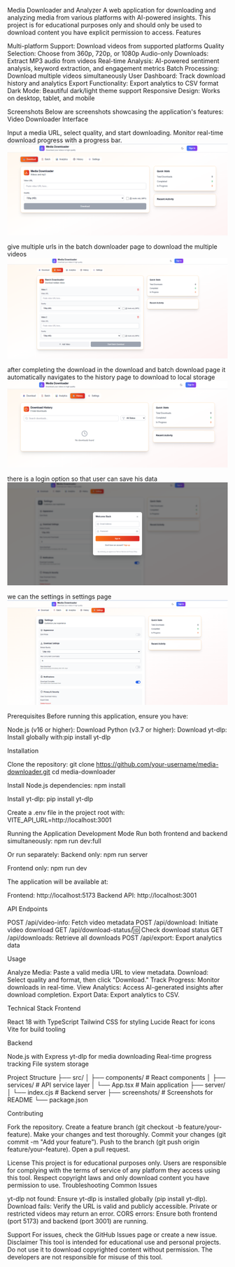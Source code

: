 Media Downloader and Analyzer
A web application for downloading and analyzing media from various platforms with AI-powered insights. This project is for educational purposes only and should only be used to download content you have explicit permission to access.
Features

Multi-platform Support: Download videos from supported platforms
Quality Selection: Choose from 360p, 720p, or 1080p
Audio-only Downloads: Extract MP3 audio from videos
Real-time Analysis: AI-powered sentiment analysis, keyword extraction, and engagement metrics
Batch Processing: Download multiple videos simultaneously
User Dashboard: Track download history and analytics
Export Functionality: Export analytics to CSV format
Dark Mode: Beautiful dark/light theme support
Responsive Design: Works on desktop, tablet, and mobile

Screenshots
Below are screenshots showcasing the application's features:
Video Downloader Interface

Input a media URL, select quality, and start downloading.
Monitor real-time download progress with a progress bar.
![Homepage](screenshots/home.png)

give multiple urls in the batch downloader page to download the multiple videos
![batchdownloader](screenshots/batch.png)

after completing the download in the download and batch download page it automatically navigates to the history page to download to local storage
![history](screenshots/history.png)

there is a login option so that user can save his data
![login](screenshots/login.png)

we can the settings in settings page
![settings](screenshots/settings.png)



Prerequisites
Before running this application, ensure you have:

Node.js (v16 or higher): Download
Python (v3.7 or higher): Download
yt-dlp: Install globally with:pip install yt-dlp



Installation

Clone the repository:
git clone https://github.com/your-username/media-downloader.git
cd media-downloader


Install Node.js dependencies:
npm install


Install yt-dlp:
pip install yt-dlp


Create a .env file in the project root with:
VITE_API_URL=http://localhost:3001



Running the Application
Development Mode
Run both frontend and backend simultaneously:
npm run dev:full

Or run separately:
Backend only:
npm run server

Frontend only:
npm run dev

The application will be available at:

Frontend: http://localhost:5173
Backend API: http://localhost:3001

API Endpoints

POST /api/video-info: Fetch video metadata
POST /api/download: Initiate video download
GET /api/download-status/:id: Check download status
GET /api/downloads: Retrieve all downloads
POST /api/export: Export analytics data

Usage

Analyze Media: Paste a valid media URL to view metadata.
Download: Select quality and format, then click "Download."
Track Progress: Monitor downloads in real-time.
View Analytics: Access AI-generated insights after download completion.
Export Data: Export analytics to CSV.

Technical Stack
Frontend

React 18 with TypeScript
Tailwind CSS for styling
Lucide React for icons
Vite for build tooling

Backend

Node.js with Express
yt-dlp for media downloading
Real-time progress tracking
File system storage

Project Structure
├── src/
│   ├── components/          # React components
│   ├── services/           # API service layer
│   └── App.tsx            # Main application
├── server/
│   └── index.cjs          # Backend server
├── screenshots/           # Screenshots for README
└── package.json

Contributing

Fork the repository.
Create a feature branch (git checkout -b feature/your-feature).
Make your changes and test thoroughly.
Commit your changes (git commit -m "Add your feature").
Push to the branch (git push origin feature/your-feature).
Open a pull request.

License
This project is for educational purposes only. Users are responsible for complying with the terms of service of any platform they access using this tool. Respect copyright laws and only download content you have permission to use.
Troubleshooting
Common Issues

yt-dlp not found: Ensure yt-dlp is installed globally (pip install yt-dlp).
Download fails: Verify the URL is valid and publicly accessible. Private or restricted videos may return an error.
CORS errors: Ensure both frontend (port 5173) and backend (port 3001) are running.

Support
For issues, check the GitHub Issues page or create a new issue.
Disclaimer
This tool is intended for educational use and personal projects. Do not use it to download copyrighted content without permission. The developers are not responsible for misuse of this tool.